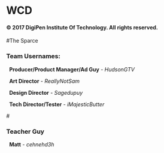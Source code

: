 # WCD

<h4>© 2017 DigiPen Institute Of Technology. All rights reserved.</h4>

#The Sparce

<h3>Team Usernames:</h3>

 &nbsp; <b>Producer/Product Manager/Ad Guy</b> - *HudsonGTV*

 &nbsp; <b>Art Director</b>                 - *ReallyNotSam*

 &nbsp; <b>Design Director</b>              - *Sagedupuy*

 &nbsp; <b>Tech Director/Tester</b>         - *iMajesticButter*

#<h3>Teacher Guy</h3>
 &nbsp; <b>Matt</b>                         - *cehnehd3h*
